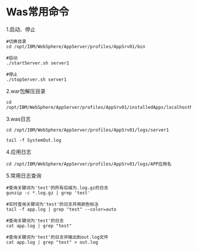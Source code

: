 # Was常用命令

1.启动、停止

```shell
#切换目录
cd /opt/IBM/WebSphere/AppServer/profiles/AppSrv01/bin

#启动
./startServer.sh server1

#停止
./stopServer.sh server1
```

2.war包解压目录

```
cd /opt/IBM/WebSphere/AppServer/profiles/AppSrv01/installedApps/localhostNode01Cell/
```

3.was日志

```
cd /opt/IBM/WebSphere/AppServer/profiles/AppSrv01/logs/server1

tail -f SystemOut.log
```

4.应用日志

```
cd /opt/IBM/WebSphere/AppServer/profiles/AppSrv01/logs/APP应用名
```

5.常用日志查询

```shell
#查询关键词为'test'的所有后缀为.log.gz的日志 
gunzip -c *.log.gz | grep 'test'

#实时查询关键词为'test'的日志并用颜色标注
tail -f app.log | grep "test" --color=auto

#查询关键词为'test'的日志
cat app.log | grep "test"

#查询关键词为'test'的日志并输出到out.log文件
cat app.log | grep "test" > out.log
```

